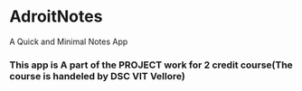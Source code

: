 # AdroitNotes
A Quick and Minimal Notes App
<h3> This app is A part of the PROJECT work for 2 credit course(The course is handeled by DSC VIT Vellore)</h3>
